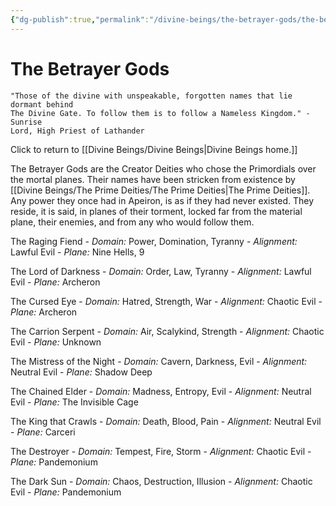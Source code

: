 ```yaml
---
{"dg-publish":true,"permalink":"/divine-beings/the-betrayer-gods/the-betrayer-gods/","dgHomeLink":true,"dgPassFrontmatter":false}
---
```


# The Betrayer Gods
	"Those of the divine with unspeakable, forgotten names that lie dormant behind 
	The Divine Gate. To follow them is to follow a Nameless Kingdom." - Sunrise 
	Lord, High Priest of Lathander 

Click to return to [[Divine Beings/Divine Beings|Divine Beings home.]]

The Betrayer Gods are the Creator Deities who chose the Primordials over the mortal planes. Their names have been stricken from existence by [[Divine Beings/The Prime Deities/The Prime Deities|The Prime Deities]]. Any power they once had in Apeiron, is as if they had never existed. They reside, it is said, in planes of their torment, locked far from the material plane, their enemies, and from any who would follow them.

The Raging Fiend
	- *Domain:* Power, Domination, Tyranny
	- *Alignment:* Lawful Evil
	- *Plane:* Nine Hells, 9

The Lord of Darkness
	- *Domain:* Order, Law, Tyranny
	- *Alignment:* Lawful Evil
	- *Plane:* Archeron

The Cursed Eye
	- *Domain:* Hatred, Strength, War
	- *Alignment:* Chaotic Evil
	- *Plane:* Archeron

The Carrion Serpent
	- *Domain:* Air, Scalykind, Strength
	- *Alignment:* Chaotic Evil
	- *Plane:* Unknown

The Mistress of the Night
	- *Domain:* Cavern, Darkness, Evil
	- *Alignment:* Neutral Evil
	- *Plane:* Shadow Deep

The Chained Elder
	- *Domain:* Madness, Entropy, Evil
	- *Alignment:* Neutral Evil
	- *Plane:* The Invisible Cage

The King that Crawls
	- *Domain:* Death, Blood, Pain
	- *Alignment:* Neutral Evil
	- *Plane:* Carceri

The Destroyer
	- *Domain:* Tempest, Fire, Storm
	- *Alignment:* Chaotic Evil
	- *Plane:* Pandemonium

The Dark Sun
	- *Domain:* Chaos, Destruction, Illusion
	- *Alignment:* Chaotic Evil
	- *Plane:* Pandemonium


